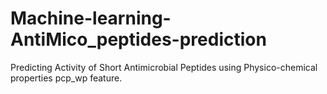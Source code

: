 # Machine-learning-AntiMico_peptides-prediction
Predicting Activity of Short Antimicrobial Peptides using Physico-chemical properties pcp_wp feature.
